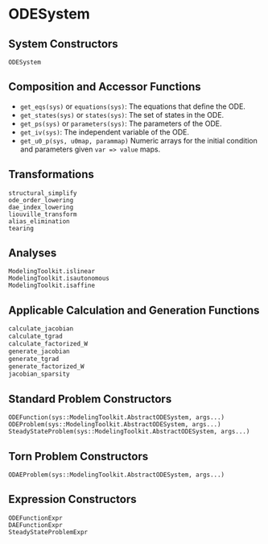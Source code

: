 # ODESystem

## System Constructors

```@docs
ODESystem
```

## Composition and Accessor Functions

  - `get_eqs(sys)` or `equations(sys)`: The equations that define the ODE.
  - `get_states(sys)` or `states(sys)`: The set of states in the ODE.
  - `get_ps(sys)` or `parameters(sys)`: The parameters of the ODE.
  - `get_iv(sys)`: The independent variable of the ODE.
  - `get_u0_p(sys, u0map, parammap)` Numeric arrays for the initial condition and parameters given `var => value` maps.

## Transformations

```@docs
structural_simplify
ode_order_lowering
dae_index_lowering
liouville_transform
alias_elimination
tearing
```

## Analyses

```@docs
ModelingToolkit.islinear
ModelingToolkit.isautonomous
ModelingToolkit.isaffine
```

## Applicable Calculation and Generation Functions

```julia
calculate_jacobian
calculate_tgrad
calculate_factorized_W
generate_jacobian
generate_tgrad
generate_factorized_W
jacobian_sparsity
```

## Standard Problem Constructors

```@docs
ODEFunction(sys::ModelingToolkit.AbstractODESystem, args...)
ODEProblem(sys::ModelingToolkit.AbstractODESystem, args...)
SteadyStateProblem(sys::ModelingToolkit.AbstractODESystem, args...)
```

## Torn Problem Constructors

```@docs
ODAEProblem(sys::ModelingToolkit.AbstractODESystem, args...)
```

## Expression Constructors

```@docs
ODEFunctionExpr
DAEFunctionExpr
SteadyStateProblemExpr
```

